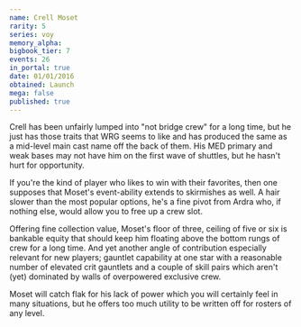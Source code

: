 ```yaml
---
name: Crell Moset
rarity: 5
series: voy
memory_alpha:
bigbook_tier: 7
events: 26
in_portal: true
date: 01/01/2016
obtained: Launch
mega: false
published: true
---
```


Crell has been unfairly lumped into "not bridge crew" for a long time, but he just has those traits that WRG seems to like and has produced the same as a mid-level main cast name off the back of them. His MED primary and weak bases may not have him on the first wave of shuttles, but he hasn't hurt for opportunity.

If you're the kind of player who likes to win with their favorites, then one supposes that Moset's event-ability extends to skirmishes as well. A hair slower than the most popular options, he's a fine pivot from Ardra who, if nothing else, would allow you to free up a crew slot.

Offering fine collection value, Moset's floor of three, ceiling of five or six is bankable equity that should keep him floating above the bottom rungs of crew for a long time. And yet another angle of contribution especially relevant for new players; gauntlet capability at one star with a reasonable number of elevated crit gauntlets and a couple of skill pairs which aren't (yet) dominated by walls of overpowered exclusive crew.

Moset will catch flak for his lack of power which you will certainly feel in many situations, but he offers too much utility to be written off for rosters of any level.
